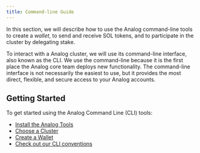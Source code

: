 ```yaml
---
title: Command-line Guide
---
```


In this section, we will describe how to use the Analog command-line tools to
create a _wallet_, to send and receive SOL tokens, and to participate in
the cluster by delegating stake.

To interact with a Analog cluster, we will use its command-line interface, also
known as the CLI. We use the command-line because it is the first place the
Analog core team deploys new functionality. The command-line interface is not
necessarily the easiest to use, but it provides the most direct, flexible, and
secure access to your Analog accounts.

## Getting Started

To get started using the Analog Command Line (CLI) tools:

- [Install the Analog Tools](cli/install-analog-cli-tools.md)
- [Choose a Cluster](cli/choose-a-cluster.md)
- [Create a Wallet](wallet-guide/cli.md)
- [Check out our CLI conventions](cli/conventions.md)
